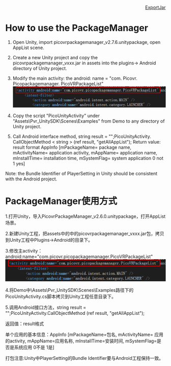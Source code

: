 <p align="right"><a href="https://github.com/PicoSupport/PicoSupport/wiki/Unity-Call-Jar--and-Export-Jar" target="_blank">ExportJar</a></p>

# How to use the PackageManager

1. Open Unity, import picovrpackagemanager_v2.7.6.unitypackage, open AppList scene.

2. Create a new Unity project and copy the picovrpackagemanager_vxxx.jar in assets into the plugins-> Android directory of Unity project.

3. Modify the main activity: the android: name = "com. Picovr. Picopackagemanager. PicoVRPackageList"
 ![](https://github.com/PicoSupport/PackageManager/blob/master/assets/01.png)

4. Copy the script "PicoUnityActivity" under "Assets\Pvr_UnitySDK\Scenes\Examples" from Demo to any directory of Unity project.

5. Call Android interface method, string result = "";PicoUnityActivity. CallObjectMethod < string > (ref result, "getAllAppList");
Return value: result format
AppInfo [mPackageName= package name, mActivityName= application activity, mAppName= application name, mInstallTime= installation time, mSystemFlag= system application 0 not 1 yes]

Note: the Bundle Identifier of PlayerSetting in Unity should be consistent with the Android project.

# PackageManager使用方式

1.打开Unity，导入PicovrPackageManager_v2.6.0.unitypackage，打开AppList场景。

2.新建Unity工程，把assets中的中的picovrpackagemanager_vxxx.jar包，拷贝到Unity工程中Plugins->Android的目录下。

3.修改主activity：android:name="com.picovr.picopackagemanager.PicoVRPackageList"
![](https://github.com/PicoSupport/PackageManager/blob/master/assets/01.png)

4.将Demo中\Assets\Pvr_UnitySDK\Scenes\Examples路径下的PicoUnityActivity.cs脚本拷贝到Unity工程任意目录下。

5.调用Android接口方法，string result = "";PicoUnityActivity.CallObjectMethod <string>(ref result, "getAllAppList");

返回值：result格式

单个应用的基本信息：AppInfo [mPackageName=包名, mActivityName= 应用的activity, mAppName=应用名称, mInstallTime=安装时间, mSystemFlag=是否是系统应用 0不是 1是]

打包注意:Unity中PlayerSetting的Bundle Identifier要与Android工程保持一致。
